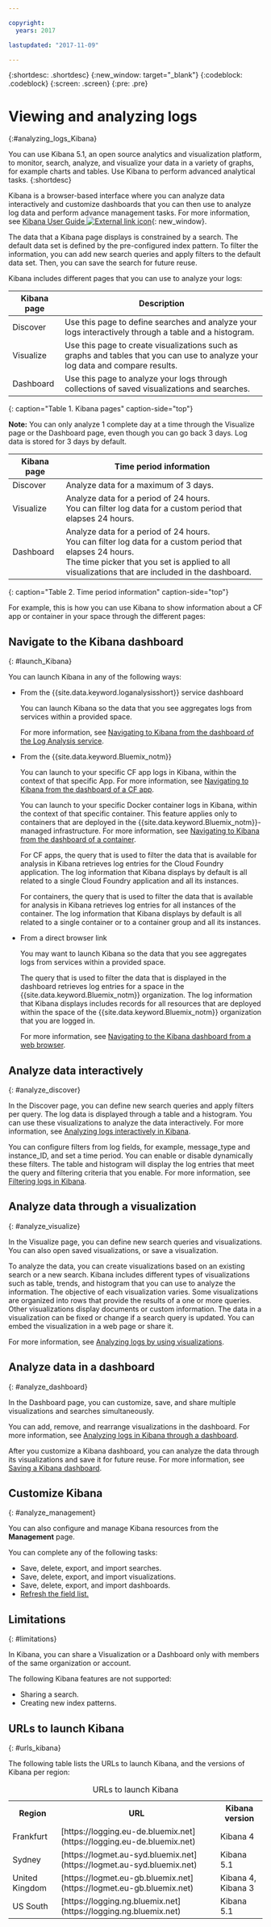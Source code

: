 ```yaml
---

copyright:
  years: 2017

lastupdated: "2017-11-09"

---
```


{:shortdesc: .shortdesc}
{:new_window: target="_blank"}
{:codeblock: .codeblock}
{:screen: .screen}
{:pre: .pre}

# Viewing and analyzing logs
{:#analyzing_logs_Kibana}

You can use Kibana 5.1, an open source analytics and visualization platform, to monitor, search, analyze, and visualize your data in a variety of graphs, for example charts and tables. Use Kibana to perform advanced analytical tasks.
{:shortdesc}

Kibana is a browser-based interface where you can analyze data interactively and customize dashboards that you can then use to analyze log data and perform advance management tasks. For more information, see [Kibana User Guide ![External link icon](../../../icons/launch-glyph.svg "External link icon")](https://www.elastic.co/guide/en/kibana/5.1/index.html){: new_window}.

The data that a Kibana page displays is constrained by a search. The default data set is defined by the pre-configured index pattern. To filter the information, you can add new search queries and apply filters to the default data set. Then, you can save the search for future reuse. 

Kibana includes different pages that you can use to analyze your logs:

| Kibana page | Description |
|-------------|-------------|
| Discover | Use this page to define searches and analyze your logs interactively through a table and a histogram. |
| Visualize | Use this page to create visualizations such as graphs and tables that you can use to analyze your log data and compare results.  |
| Dashboard | Use this page to analyze your logs through collections of saved visualizations and searches.  |
{: caption="Table 1. Kibana pages" caption-side="top"}

**Note:** You can only analyze 1 complete day at a time through the Visualize page or the Dashboard page, even though you can go back 3 days. Log data is stored for 3 days by default. 

| Kibana page | Time period information |
|-------------|-------------------------|
| Discover | Analyze data for a maximum of 3 days. |
| Visualize | Analyze data for a period of 24 hours. <br> You can filter log data for a custom period that elapses 24 hours.  |
| Dashboard | Analyze data for a period of 24 hours. <br> You can filter log data for a custom period that elapses 24 hours. <br> The time picker that you set is applied to all visualizations that are included in the dashboard. |
{: caption="Table 2. Time period information" caption-side="top"}

For example, this is how you can use Kibana to show information about a CF app or container in your space through the different pages:

## Navigate to the Kibana dashboard
{: #launch_Kibana}

You can launch Kibana in any of the following ways:

* From the {{site.data.keyword.loganalysisshort}} service dashboard

    You can launch Kibana so the data that you see aggregates logs from services within a provided space.
	
	For more information, see [Navigating to Kibana from the dashboard of the Log Analysis service](/docs/services/CloudLogAnalysis/kibana/launch.html#launch_Kibana_from_log_analysis).

* From the {{site.data.keyword.Bluemix_notm}}

    You can launch to your specific CF app logs in Kibana, within the context of that specific App. For more information, see [Navigating to Kibana from the dashboard of a CF app](/docs/services/CloudLogAnalysis/kibana/launch.html#launch_Kibana_from_cf_app).
    
    You can launch to your specific Docker container logs in Kibana, within the context of that specific container. This feature applies only to containers that are deployed in the {{site.data.keyword.Bluemix_notm}}-managed infrastructure. For more information, see [Navigating to Kibana from the dashboard of a container](/docs/services/CloudLogAnalysis/kibana/launch.html#launch_Kibana_for_containers).
    
    For CF apps, the query that is used to filter the data that is available for analysis in Kibana retrieves log entries for the Cloud Foundry application. The log information that Kibana displays by default is all related to a single Cloud Foundry application and all its instances. 
    
    For containers, the query that is used to filter the data that is available for analysis in Kibana retrieves log entries for all instances of the container. The log information that Kibana displays by default is all related to a single container or to a container group and all its instances. 
    
    

* From a direct browser link

    You may want to launch Kibana so the data that you see aggregates logs from services within a provided space.
    
    The query that is used to filter the data that is displayed in the dashboard retrieves log entries for a space in the 
    {{site.data.keyword.Bluemix_notm}} organization. The log information that Kibana displays includes records for 
    all resources that are deployed within the space of the {{site.data.keyword.Bluemix_notm}} organization that you are logged in. 
    
    For more information, see [Navigating to the Kibana dashboard from a web browser](/docs/services/CloudLogAnalysis/kibana/launch.html#launch_Kibana_from_browser).
    
    

## Analyze data interactively
{: #analyze_discover}

In the Discover page, you can define new search queries and apply filters per query. The log data is displayed through a table and a  histogram. You can use these visualizations to analyze the data interactively. For more information, see [Analyzing logs interactively in Kibana](analize_logs_interactively.html#analize_logs_interactively).

You can configure filters from log fields, for example, message_type and instance_ID, and set a time period. You can enable or disable dynamically these filters. The table and histogram will display the log entries that meet the query and filtering criteria that you enable. For more information, see [Filtering logs in Kibana](/docs/services/CloudLogAnalysis/kibana/filter_logs.html#filter_logs).

## Analyze data through a visualization
{: #analyze_visualize}
    
In the Visualize page, you can define new search queries and visualizations. You can also open saved visualizations, or save a visualization.

To analyze the data, you can create visualizations based on an existing search or a new search. Kibana includes different types of visualizations such as table, trends, and histogram that you can use to analyze the information. The objective of each visualization varies. Some visualizations are organized into rows that provide the results of a one or more queries. Other visualizations display documents or custom information. The data in a visualization can be fixed or change if a search query is updated. You can embed the visualization in a web page or share it. 

For more information, see [Analyzing logs by using visualizations](/docs/services/CloudLogAnalysis/kibana/kibana_visualizations.html#kibana_visualizations).

## Analyze data in a dashboard
{: #analyze_dashboard}

In the Dashboard page, you can customize, save, and share multiple visualizations and searches simultaneously. 

You can add, remove, and rearrange visualizations in the dashboard. For more information, see [Analyzing logs in Kibana through a dashboard](/docs/services/CloudLogAnalysis/kibana/analize_logs_dashboard.html#analize_logs_dashboard).
    
After you customize a Kibana dashboard, you can analyze the data through its visualizations and save it for future reuse. For more information, see [Saving a Kibana dashboard](/docs/services/CloudLogAnalysis/kibana/analize_logs_dashboard.html#save).

## Customize Kibana
{: #analyze_management}

You can also configure and manage Kibana resources from the **Management** page. 

You can complete any of the following tasks:

* Save, delete, export, and import searches. 
* Save, delete, export, and import visualizations.
* Save, delete, export, and import dashboards.
* [Refresh the field list.](/docs/services/CloudLogAnalysis/kibana/analize_logs_interactively.html#discover_view_reload_fields)

## Limitations
{: #limitations}

In Kibana, you can share a Visualization or a Dashboard only with members of the same organization or account.

The following Kibana features are not supported:

* Sharing a search.
* Creating new index patterns. 


## URLs to launch Kibana
{: #urls_kibana}

The following table lists the URLs to launch Kibana, and the versions of Kibana per region:

<table>
    <caption>URLs to launch Kibana</caption>
    <tr>
      <th>Region</th>
      <th>URL</th>
      <th>Kibana version</th>
    </tr>
	<tr>
      <td>Frankfurt</td>
	  <td>[https://logging.eu-de.bluemix.net](https://logging.eu-de.bluemix.net)</td>
	  <td>Kibana 4</td>
    </tr>
	<tr>
      <td>Sydney</td>
	  <td>[https://logmet.au-syd.bluemix.net](https://logmet.au-syd.bluemix.net)</td>
	  <td>Kibana 5.1</td>
    </tr>
	<tr>
      <td>United Kingdom</td>
	  <td>[https://logmet.eu-gb.bluemix.net](https://logmet.eu-gb.bluemix.net)</td>
	  <td>Kibana 4, Kibana 3</td>
    </tr>
    <tr>
      <td>US South</td>
      <td>[https://logging.ng.bluemix.net](https://logging.ng.bluemix.net)</td>
	  <td>Kibana 5.1</td>
    </tr>
</table>



